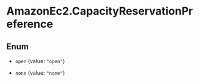 # AmazonEc2.CapacityReservationPreference

## Enum


* `open` (value: `"open"`)

* `none` (value: `"none"`)


